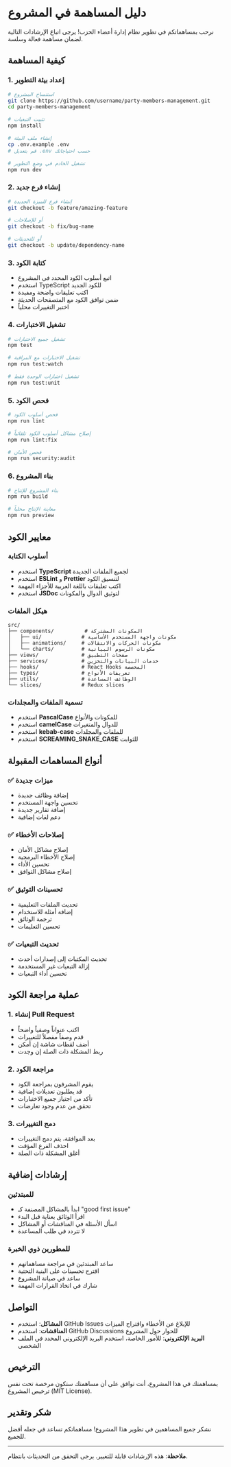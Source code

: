 # دليل المساهمة في المشروع

نرحب بمساهماتكم في تطوير نظام إدارة أعضاء الحزب! يرجى اتباع الإرشادات التالية لضمان مساهمة فعالة وسلسة.

## كيفية المساهمة

### 1. إعداد بيئة التطوير

```bash
# استنساخ المشروع
git clone https://github.com/username/party-members-management.git
cd party-members-management

# تثبيت التبعيات
npm install

# إنشاء ملف البيئة
cp .env.example .env
# قم بتعديل .env حسب احتياجاتك

# تشغيل الخادم في وضع التطوير
npm run dev
```

### 2. إنشاء فرع جديد

```bash
# إنشاء فرع للميزة الجديدة
git checkout -b feature/amazing-feature

# أو للإصلاحات
git checkout -b fix/bug-name

# أو للتحديثات
git checkout -b update/dependency-name
```

### 3. كتابة الكود

- اتبع أسلوب الكود المحدد في المشروع
- استخدم TypeScript للكود الجديد
- اكتب تعليقات واضحة ومفيدة
- ضمن توافق الكود مع المتصفحات الحديثة
- اختبر التغييرات محلياً

### 4. تشغيل الاختبارات

```bash
# تشغيل جميع الاختبارات
npm test

# تشغيل الاختبارات مع المراقبة
npm run test:watch

# تشغيل اختبارات الوحدة فقط
npm run test:unit
```

### 5. فحص الكود

```bash
# فحص أسلوب الكود
npm run lint

# إصلاح مشاكل أسلوب الكود تلقائياً
npm run lint:fix

# فحص الأمان
npm run security:audit
```

### 6. بناء المشروع

```bash
# بناء المشروع للإنتاج
npm run build

# معاينة الإنتاج محلياً
npm run preview
```

## معايير الكود

### أسلوب الكتابة

- استخدم **TypeScript** لجميع الملفات الجديدة
- استخدم **ESLint** و **Prettier** لتنسيق الكود
- اكتب تعليقات باللغة العربية للأجزاء المهمة
- استخدم **JSDoc** لتوثيق الدوال والمكونات

### هيكل الملفات

```
src/
├── components/          # المكونات المشتركة
│   ├── ui/             # مكونات واجهة المستخدم الأساسية
│   ├── animations/     # مكونات الحركات والانتقالات
│   └── charts/         # مكونات الرسوم البيانية
├── views/              # صفحات التطبيق
├── services/           # خدمات البيانات والتخزين
├── hooks/              # React Hooks المخصصة
├── types/              # تعريفات الأنواع
├── utils/              # الوظائف المساعدة
└── slices/             # Redux slices
```

### تسمية الملفات والمجلدات

- استخدم **PascalCase** للمكونات والأنواع
- استخدم **camelCase** للدوال والمتغيرات
- استخدم **kebab-case** للملفات والمجلدات
- استخدم **SCREAMING_SNAKE_CASE** للثوابت

## أنواع المساهمات المقبولة

### ✅ ميزات جديدة
- إضافة وظائف جديدة
- تحسين واجهة المستخدم
- إضافة تقارير جديدة
- دعم لغات إضافية

### ✅ إصلاحات الأخطاء
- إصلاح مشاكل الأمان
- إصلاح الأخطاء البرمجية
- تحسين الأداء
- إصلاح مشاكل التوافق

### ✅ تحسينات التوثيق
- تحديث الملفات التعليمية
- إضافة أمثلة للاستخدام
- ترجمة الوثائق
- تحسين التعليمات

### ✅ تحديث التبعيات
- تحديث المكتبات إلى إصدارات أحدث
- إزالة التبعيات غير المستخدمة
- تحسين أداء التبعيات

## عملية مراجعة الكود

### 1. إنشاء Pull Request

- اكتب عنواناً وصفياً واضحاً
- قدم وصفاً مفصلاً للتغييرات
- أضف لقطات شاشة إن أمكن
- ربط المشكلة ذات الصلة إن وجدت

### 2. مراجعة الكود

- يقوم المشرفون بمراجعة الكود
- قد يطلبون تعديلات إضافية
- تأكد من اجتياز جميع الاختبارات
- تحقق من عدم وجود تعارضات

### 3. دمج التغييرات

- بعد الموافقة، يتم دمج التغييرات
- احذف الفرع المؤقت
- أغلق المشكلة ذات الصلة

## إرشادات إضافية

### للمبتدئين

- ابدأ بالمشاكل المصنفة كـ "good first issue"
- اقرأ الوثائق بعناية قبل البدء
- اسأل الأسئلة في المناقشات أو المشاكل
- لا تتردد في طلب المساعدة

### للمطورين ذوي الخبرة

- ساعد المبتدئين في مراجعة مساهماتهم
- اقترح تحسينات على البنية التحتية
- ساعد في صيانة المشروع
- شارك في اتخاذ القرارات المهمة

## التواصل

- **المشاكل**: استخدم GitHub Issues للإبلاغ عن الأخطاء واقتراح الميزات
- **المناقشات**: استخدم GitHub Discussions للحوار حول المشروع
- **البريد الإلكتروني**: للأمور الخاصة، استخدم البريد الإلكتروني المحدد في الملف الشخصي

## الترخيص

بمساهمتك في هذا المشروع، أنت توافق على أن مساهمتك ستكون مرخصة تحت نفس ترخيص المشروع (MIT License).

## شكر وتقدير

نشكر جميع المساهمين في تطوير هذا المشروع! مساهماتكم تساعد في جعله أفضل للجميع.

---

**ملاحظة**: هذه الإرشادات قابلة للتغيير. يرجى التحقق من التحديثات بانتظام.
